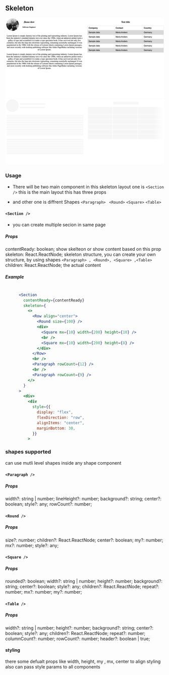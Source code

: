 ## Skeleton
![Drag Racing](demo_1.png)
![Drag Racing](demo_2.png)
### Usage


- There will be two main component in this skeleton layout
 one is `<Section />` this is the main layout
 this has three props

- and other one is diffrent Shapes
 `<Paragraph> `
 `<Round>`
 `<Square>`
 `<Table>`


#### `<Section />`
- you can create multiple secion in same page

##### Props
  contentReady: boolean; show skelteon or show content based on this prop
  skeleton: React.ReactNode; skeleton structure, you can create your own structure, by using shapes  `<Paragraph> , <Round>, <Square> ,<Table>`
  children: React.ReactNode; the actual content

##### Example

```jsx

      <Section
        contentReady={contentReady}
        skeleton={
          <>
            <Row align="center">
              <Round size={100} />
              <div>
                <Square mx={10} width={200} height={10} />
                <br />
                <Square mx={10} width={200} height={8} />
              </div>
            </Row>
            <br />
            <Paragraph rowCount={12} />
            <br />
            <Paragraph rowCount={9} />
          </>
        }
      >
        <div>
          <div
            style={{
              display: "flex",
              flexDirection: "row",
              alignItems: "center",
              marginBottom: 30,
            }}
          >
```


### shapes supported
can use mutli level shapes inside any shape component
#### `<Paragraph />`

##### Props
  width?: string | number;
  lineHeight?: number;
  background?: string;
  center?: boolean;
  style?: any;
  rowCount?: number;

  #### `<Round />`

  ##### Props
  size?: number;
  children?: React.ReactNode;
  center?: boolean;
  my?: number;
  mx?: number;
  style?: any;
  #### `<Square />`

  ##### Props
  rounded?: boolean;
  width?: string | number;
  height?: number;
  background?: string;
  center?: boolean;
  style?: any;
  children?: React.ReactNode;
  repeat?: number;
  mx?: number;
  my?: number;

  #### `<Table />`

  ##### Props
  width?: string | number;
  height?: number;
  background?: string;
  center?: boolean;
  style?: any;
  children?: React.ReactNode;
  repeat?: number;
  columnCount?: number;
  rowCount?: number;
  header?: boolean | true;


  #### styling
  there some defualt props like 
  width, height, my , mx, center to align styling
  also can pass style params to all components